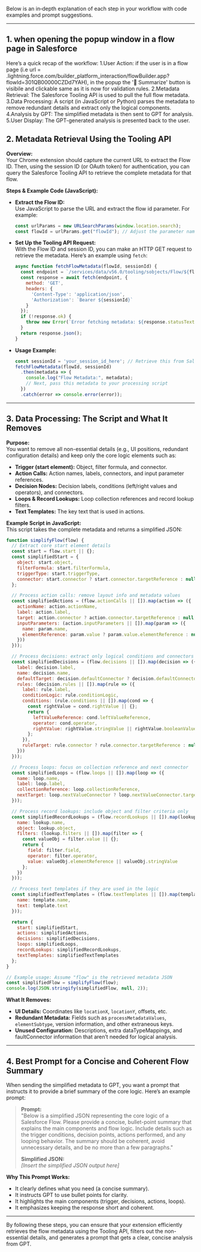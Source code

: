 Below is an in‐depth explanation of each step in your workflow with code examples and prompt suggestions.

---
## 1. when opening the popup window in a flow page in Salesforce
Here’s a quick recap of the workflow:
1.User Action: if the user is in a flow page (i.e url = .lightning.force.com/builder_platform_interaction/flowBuilder.app?flowId=301QB00000CZDd7YAH), in the popup the '🤖 Summarize' button is visibile and clickable same as it is now for validation rules. 
2.Metadata Retrieval: The Salesforce Tooling API is used to pull the full flow metadata.
3.Data Processing: A script (in JavaScript or Python) parses the metadata to remove redundant details and extract only the logical components.
4.Analysis by GPT: The simplified metadata is then sent to GPT for analysis.
5.User Display: The GPT-generated analysis is presented back to the user.

## 2. Metadata Retrieval Using the Tooling API

**Overview:**  
Your Chrome extension should capture the current URL to extract the Flow ID. Then, using the session ID (or OAuth token) for authentication, you can query the Salesforce Tooling API to retrieve the complete metadata for that flow.

**Steps & Example Code (JavaScript):**

- **Extract the Flow ID:**  
  Use JavaScript to parse the URL and extract the flow id parameter. For example:
  ```js
  const urlParams = new URLSearchParams(window.location.search);
  const flowId = urlParams.get("flowId"); // Adjust the parameter name as needed
  ```

- **Set Up the Tooling API Request:**  
  With the Flow ID and session ID, you can make an HTTP GET request to retrieve the metadata. Here’s an example using `fetch`:
  ```js
  async function fetchFlowMetadata(flowId, sessionId) {
    const endpoint = `/services/data/v56.0/tooling/sobjects/Flow/${flowId}`;
    const response = await fetch(endpoint, {
      method: 'GET',
      headers: {
        'Content-Type': 'application/json',
        'Authorization': `Bearer ${sessionId}`
      }
    });
    if (!response.ok) {
      throw new Error(`Error fetching metadata: ${response.statusText}`);
    }
    return response.json();
  }
  ```

- **Usage Example:**
  ```js
  const sessionId = 'your_session_id_here'; // Retrieve this from Salesforce context
  fetchFlowMetadata(flowId, sessionId)
    .then(metadata => {
      console.log("Flow Metadata:", metadata);
      // Next, pass this metadata to your processing script
    })
    .catch(error => console.error(error));
  ```

---

## 3. Data Processing: The Script and What It Removes

**Purpose:**  
You want to remove all non-essential details (e.g., UI positions, redundant configuration details) and keep only the core logic elements such as:
- **Trigger (start element):** Object, filter formula, and connector.
- **Action Calls:** Action names, labels, connectors, and input parameter references.
- **Decision Nodes:** Decision labels, conditions (left/right values and operators), and connectors.
- **Loops & Record Lookups:** Loop collection references and record lookup filters.
- **Text Templates:** The key text that is used in actions.

**Example Script in JavaScript:**  
This script takes the complete metadata and returns a simplified JSON:
  
```js
function simplifyFlow(flow) {
  // Extract core start element details
  const start = flow.start || {};
  const simplifiedStart = {
    object: start.object,
    filterFormula: start.filterFormula,
    triggerType: start.triggerType,
    connector: start.connector ? start.connector.targetReference : null
  };

  // Process action calls: remove layout info and metadata values
  const simplifiedActions = (flow.actionCalls || []).map(action => ({
    actionName: action.actionName,
    label: action.label,
    target: action.connector ? action.connector.targetReference : null,
    inputParameters: (action.inputParameters || []).map(param => ({
      name: param.name,
      elementReference: param.value ? param.value.elementReference : null
    }))
  }));

  // Process decisions: extract only logical conditions and connectors
  const simplifiedDecisions = (flow.decisions || []).map(decision => ({
    label: decision.label,
    name: decision.name,
    defaultTarget: decision.defaultConnector ? decision.defaultConnector.targetReference : null,
    rules: (decision.rules || []).map(rule => ({
      label: rule.label,
      conditionLogic: rule.conditionLogic,
      conditions: (rule.conditions || []).map(cond => {
        const rightValue = cond.rightValue || {};
        return {
          leftValueReference: cond.leftValueReference,
          operator: cond.operator,
          rightValue: rightValue.stringValue || rightValue.booleanValue
        };
      }),
      ruleTarget: rule.connector ? rule.connector.targetReference : null
    }))
  }));

  // Process loops: focus on collection reference and next connector
  const simplifiedLoops = (flow.loops || []).map(loop => ({
    name: loop.name,
    label: loop.label,
    collectionReference: loop.collectionReference,
    nextTarget: loop.nextValueConnector ? loop.nextValueConnector.targetReference : null
  }));

  // Process record lookups: include object and filter criteria only
  const simplifiedRecordLookups = (flow.recordLookups || []).map(lookup => ({
    name: lookup.name,
    object: lookup.object,
    filters: (lookup.filters || []).map(filter => {
      const valueObj = filter.value || {};
      return {
        field: filter.field,
        operator: filter.operator,
        value: valueObj.elementReference || valueObj.stringValue
      };
    })
  }));

  // Process text templates if they are used in the logic
  const simplifiedTextTemplates = (flow.textTemplates || []).map(template => ({
    name: template.name,
    text: template.text
  }));

  return {
    start: simplifiedStart,
    actions: simplifiedActions,
    decisions: simplifiedDecisions,
    loops: simplifiedLoops,
    recordLookups: simplifiedRecordLookups,
    textTemplates: simplifiedTextTemplates
  };
}

// Example usage: Assume "flow" is the retrieved metadata JSON
const simplifiedFlow = simplifyFlow(flow);
console.log(JSON.stringify(simplifiedFlow, null, 2));
```

**What It Removes:**
- **UI Details:** Coordinates like `locationX`, `locationY`, offsets, etc.
- **Redundant Metadata:** Fields such as `processMetadataValues`, `elementSubtype`, version information, and other extraneous keys.
- **Unused Configuration:** Descriptions, extra dataTypeMappings, and faultConnector information that aren’t needed for logical analysis.

---

## 4. Best Prompt for a Concise and Coherent Flow Summary

When sending the simplified metadata to GPT, you want a prompt that instructs it to provide a brief summary of the core logic. Here’s an example prompt:

> **Prompt:**  
> "Below is a simplified JSON representing the core logic of a Salesforce Flow. Please provide a concise, bullet-point summary that explains the main components and flow logic. Include details such as the trigger conditions, decision points, actions performed, and any looping behavior. The summary should be coherent, avoid unnecessary details, and be no more than a few paragraphs."
> 
> **Simplified JSON:**  
> *[Insert the simplified JSON output here]*

**Why This Prompt Works:**
- It clearly defines what you need (a concise summary).
- It instructs GPT to use bullet points for clarity.
- It highlights the main components (trigger, decisions, actions, loops).
- It emphasizes keeping the response short and coherent.

---

By following these steps, you can ensure that your extension efficiently retrieves the flow metadata using the Tooling API, filters out the non-essential details, and generates a prompt that gets a clear, concise analysis from GPT.